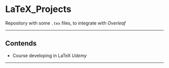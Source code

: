 # LaTeX_Projects
 Repository with some `.tex` files, to integrate with *Overleaf*

---

## Contends

 * Course developing in LaTeX *Udemy*
 
 ---
 
